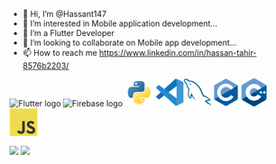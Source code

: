 - 👋 Hi, I’m @Hassant147
- 👀 I’m interested in Mobile application development...
- 🌱 I’m a Flutter Developer
- 💞️ I’m looking to collaborate on Mobile app development...
- 📫 How to reach me https://www.linkedin.com/in/hassan-tahir-8576b2203/

<!---
Hassant147/Hassant147 is a ✨ special ✨ repository because its `README.md` (this file) appears on your GitHub profile.
You can click the Preview link to take a look at your changes.
--->
<img src="https://cdn.jsdelivr.net/gh/devicons/devicon/icons/flutter/flutter-original.svg" alt="Flutter logo" width="50" height="50"/>&nbsp;<img 
src="https://cdn.jsdelivr.net/gh/devicons/devicon/icons/firebase/firebase-plain.svg" alt="Firebase logo" width="50" height="50"/>&nbsp;<img 
src="https://github.com/devicons/devicon/blob/master/icons/python/python-original.svg" alt="C logo" width="50" height="50"/>&nbsp;<img src="https://github.com/devicons/devicon/blob/master/icons/vscode/vscode-original.svg" alt="C logo" width="50" height="50"/><img src="https://github.com/devicons/devicon/blob/master/icons/mysql/mysql-original.svg" alt="C logo" width="50" height="50"/><img src="https://github.com/devicons/devicon/blob/master/icons/c/c-original.svg" alt="C logo" width="50" height="50"/><img src="https://github.com/devicons/devicon/blob/master/icons/cplusplus/cplusplus-original.svg" alt="C logo" width="50" height="50"/><img src="https://github.com/devicons/devicon/blob/master/icons/javascript/javascript-original.svg" alt="C logo" width="50" height="50"/>



<img src="https://github-readme-stats.vercel.app/api/top-langs/?username=Hassant147"/>
<img src="https://github-readme-streak-stats.herokuapp.com/?user=Hassant147"/>

